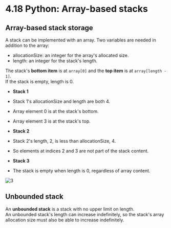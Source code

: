 # 4.18 Python: Array-based stacks

## Array-based stack storage
A stack can be implemented with an array. Two variables are needed in addition to the array:   

* allocationSize: an integer for the array's allocated size.
* length: an integer for the stack's length.

The stack's **bottom item** is at ``array[0]`` and the **top item** is at ``array[length - 1]``.   
If the stack is empty, length is 0.   

* **Stack 1**
* Stack 1's allocationSize and length are both 4.
* Array element 0 is at the stack's bottom.
* Array element 3 is at the stack's top.   

* **Stack 2**
* Stack 2's length, 2, is less than allocationSize, 4.
* So elements at indices 2 and 3 are not part of the stack content.

* **Stack 3**
* The stack is empty when length is 0, regardless of array content.

![3](https://github.com/ijaejun1025/CIS223-Algorithms/assets/154036705/d44cfc1b-afd4-42ae-9fc3-f0d658677101)

## Unbounded stack
An **unbounded stack** is a stack with no upper limit on length.    
An unbounded stack's length can increase indefinitely, so the stack's array allocation size must also be able to increase indefinitely.   

